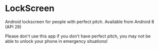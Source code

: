 # LockScreen
Android lockscreen for people with perfect pitch. Available from Android 8 (API 26)

Please don't use this app if you don't have perfect pitch, you may not be able to unlock your phone in emergency situations!
